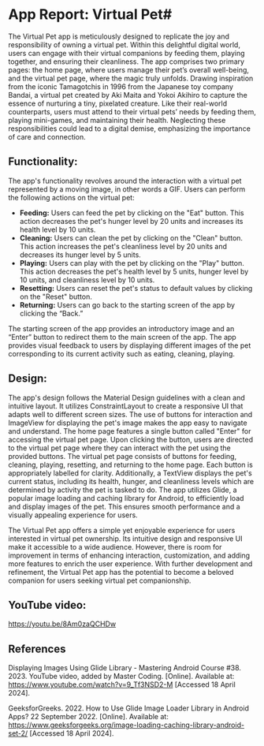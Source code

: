 # App Report: Virtual Pet#
The Virtual Pet app is meticulously designed to replicate the joy and responsibility of owning a virtual pet. Within this delightful digital
world, users can engage with their virtual companions by feeding them, playing together, and ensuring their cleanliness. The app comprises 
two primary pages: the home page, where users manage their pet’s overall well-being, and the virtual pet page, where the magic truly unfolds.
Drawing inspiration from the iconic Tamagotchis in 1996 from the Japanese toy company Bandai, a virtual pet created by Aki Maita and 
Yokoi Akihiro to capture the essence of nurturing a tiny, pixelated creature. Like their real-world counterparts, users must attend to their 
virtual pets’ needs by feeding them, playing mini-games, and maintaining their health. Neglecting these responsibilities could lead to a digital demise, 
emphasizing the importance of care and connection. 

## Functionality:
The app's functionality revolves around the interaction with a virtual pet represented by a moving image, in other words a GIF. 
Users can perform the following actions on the virtual pet: 
- **Feeding:** Users can feed the pet by clicking on the "Eat" button. This action decreases the pet's hunger level by 20 units and increases its 
health level by 10 units. 
- **Cleaning:** Users can clean the pet by clicking on the "Clean" button. This action increases the pet's cleanliness level by 20 units and 
decreases its hunger level by 5 units. 
- **Playing:** Users can play with the pet by clicking on the "Play" button. This action decreases the pet's health level by 5 units, hunger level 
by 10 units, and cleanliness level by 10 units. 
- **Resetting:** Users can reset the pet's status to default values by clicking on the "Reset" button. 
- **Returning:** Users can go back to the starting screen of the app by clicking the “Back.” 

The starting screen of the app provides an introductory image and an “Enter” button to redirect them to the main screen of the app. The app provides visual feedback to users by displaying different images of the pet corresponding to its current activity such as eating, cleaning, playing. 

## Design:
The app's design follows the Material Design guidelines with a clean and intuitive layout. It utilizes ConstraintLayout to create a 
responsive UI that adapts well to different screen sizes. The use of buttons for interaction and ImageView for displaying the pet's image 
makes the app easy to navigate and understand. 
The home page features a single button called "Enter" for accessing the virtual pet page. Upon clicking the button, users are directed to the 
virtual pet page where they can interact with the pet using the provided buttons. 
The virtual pet page consists of buttons for feeding, cleaning, playing, resetting, and returning to the home page. Each button is 
appropriately labelled for clarity. Additionally, a TextView displays the pet's current status, including its health, hunger, and cleanliness 
levels which are determined by activity the pet is tasked to do. 
The app utilizes Glide, a popular image loading and caching library for Android, to efficiently load and display images of the pet. This 
ensures smooth performance and a visually appealing experience for users. 

The Virtual Pet app offers a simple yet enjoyable experience for users interested in virtual pet ownership. Its intuitive 
design and responsive UI make it accessible to a wide audience. However, there is room for improvement in terms of enhancing interaction, 
customization, and adding more features to enrich the user experience. With further development and refinement, the Virtual Pet app has the 
potential to become a beloved companion for users seeking virtual pet companionship. 

## YouTube video:  

https://youtu.be/8Am0zaQCHDw 

## References

Displaying Images Using Glide Library - Mastering Android Course #38. 2023. YouTube video, added by Master Coding. [Online]. 
Available at: https://www.youtube.com/watch?v=9_Tf3NSD2-M [Accessed 18 April 2024]. 

GeeksforGreeks. 2022. How to Use Glide Image Loader Library in Android Apps? 22 September 2022. [Online]. 
Available at: https://www.geeksforgeeks.org/image-loading-caching-library-android-set-2/ [Accessed 18 April 2024]. 
